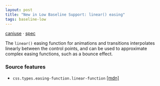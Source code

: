 ```yaml
---
layout: post
title: "New in Low Baseline Support: linear() easing"
tags: baseline-low
---
```


[caniuse](https://caniuse.com/?search=linear-easing) · [spec](https://drafts.csswg.org/css-easing-2/#the-linear-easing-function)

The `linear()` easing function for animations and transitions interpolates linearly between the control points, and can be used to approximate complex easing functions, such as a bounce effect.

### Source features

- ``css.types.easing-function.linear-function`` [[mdn]](https://developer.mozilla.org/en-US/search?q=css.types.easing-function.linear-function)
